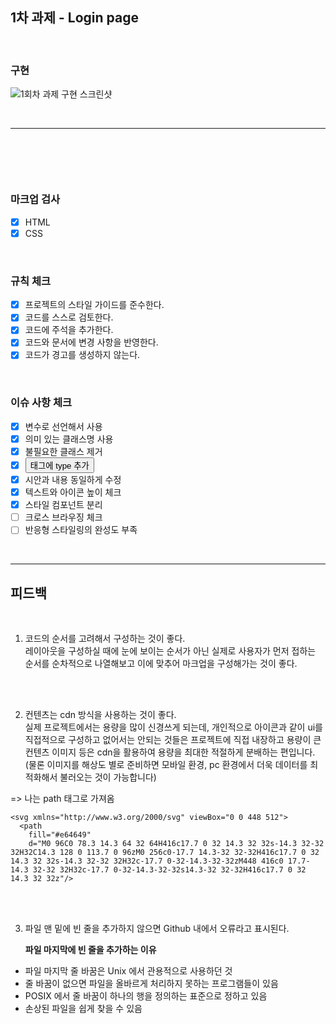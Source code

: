 ## 1차 과제 - Login page

<br/>

### 구현
![1회차 과제 구현 스크린샷](https://github.com/kwonboryong/core-js/assets/152785122/33cb881f-07db-45f6-bbd3-361a20ba12df)

<br/>

---
<br/>

## 

<br/>

### 마크업 검사
- [x] HTML
- [x] CSS

<br/>

### 규칙 체크
- [x] 프로젝트의 스타일 가이드를 준수한다.
- [x] 코드를 스스로 검토한다.
- [x] 코드에 주석을 추가한다. 
- [x] 코드와 문서에 변경 사항을 반영한다.
- [x] 코드가 경고를 생성하지 않는다.

<br/>

### 이슈 사항 체크
- [x] 변수로 선언해서 사용
- [x] 의미 있는 클래스명 사용
- [x] 불필요한 클래스 제거
- [x] <button> 태그에 type 추가
- [x] 시안과 내용 동일하게 수정
- [x] 텍스트와 아이콘 높이 체크
- [x] 스타일 컴포넌트 분리
- [ ] 크로스 브라우징 체크
- [ ] 반응형 스타일링의 완성도 부족

<br/>

---

## 피드백

<br/>

1. 코드의 순서를 고려해서 구성하는 것이 좋다. <br/>
레이아웃을 구성하실 때에 눈에 보이는 순서가 아닌 실제로 사용자가 먼저 접하는 순서를 순차적으로 나열해보고 이에 맞추어 마크업을 구성해가는 것이 좋다.

<br/><br/>

2. 컨텐츠는 cdn 방식을 사용하는 것이 좋다. <br/>
실제 프로젝트에서는 용량을 많이 신경쓰게 되는데, 
개인적으로 아이콘과 같이 ui를 직접적으로 구성하고 없어서는 안되는 것들은 프로젝트에 직접 내장하고 용량이 큰 컨텐츠 이미지 등은 cdn을 활용하여 용량을 최대한 적절하게 분배하는 편입니다. 
(물론 이미지를 해상도 별로 준비하면 모바일 환경, pc 환경에서 더욱 데이터를 최적화해서 불러오는 것이 가능합니다)

=> 나는 path 태그로 가져옴

```
<svg xmlns="http://www.w3.org/2000/svg" viewBox="0 0 448 512">
  <path
    fill="#e64649"
    d="M0 96C0 78.3 14.3 64 32 64H416c17.7 0 32 14.3 32 32s-14.3 32-32 32H32C14.3 128 0 113.7 0 96zM0 256c0-17.7 14.3-32 32-32H416c17.7 0 32 14.3 32 32s-14.3 32-32 32H32c-17.7 0-32-14.3-32-32zM448 416c0 17.7-14.3 32-32 32H32c-17.7 0-32-14.3-32-32s14.3-32 32-32H416c17.7 0 32 14.3 32 32z"/>
```

<br/><br/>

3. 파일 맨 밑에 빈 줄을 추가하지 않으면 Github 내에서 오류라고 표시된다.

   **파일 마지막에 빈 줄을 추가하는 이유**
- 파일 마지막 줄 바꿈은 Unix 에서 관용적으로 사용하던 것
- 줄 바꿈이 없으면 파일을 올바르게 처리하지 못하는 프로그램들이 있음
- POSIX 에서 줄 바꿈이 하나의 행을 정의하는 표준으로 정하고 있음
- 손상된 파일을 쉽게 찾을 수 있음

<br/><br/>
